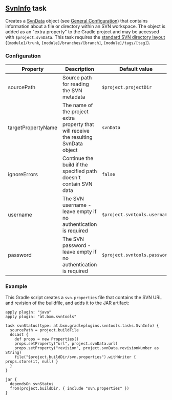 ## [SvnInfo](../src/main/groovy/at/bxm/gradleplugins/svntools/tasks/SvnInfo.groovy) task

Creates a [SvnData](../src/main/groovy/at/bxm/gradleplugins/svntools/api/SvnData.groovy) object (see [General Configuration](GeneralConfig.md)) that contains information about a file or directory
within an SVN workspace.
The object is added as an "extra property" to the Gradle project and may be accessed with `$project.svnData`.
This task requires the [standard SVN directory layout](http://svnbook.red-bean.com/en/1.7/svn.branchmerge.maint.html#svn.branchmerge.maint.layout) (`[module]/trunk`, `[module]/branches/[branch]`, `[module]/tags/[tag]`).

### Configuration

Property           | Description | Default value
------------------ | ----------- | -------------
sourcePath         | Source path for reading the SVN metadata | `$project.projectDir`
targetPropertyName | The name of the project extra property that will receive the resulting SvnData object | `svnData`
ignoreErrors       | Continue the build if the specified path doesn't contain SVN data | `false`
username           | The SVN username - leave empty if no authentication is required | `$project.svntools.username`
password           | The SVN password - leave empty if no authentication is required | `$project.svntools.password`

### Example

This Gradle script creates a `svn.properties` file that contains the SVN URL and revision of the buildfile, and adds it to the JAR artifact:

    apply plugin: "java"
    apply plugin: "at.bxm.svntools"

    task svnStatus(type: at.bxm.gradleplugins.svntools.tasks.SvnInfo) {
      sourcePath = project.buildFile
      doLast {
        def props = new Properties()
        props.setProperty("url", project.svnData.url)
        props.setProperty("revision", project.svnData.revisionNumber as String)
        file("$project.buildDir/svn.properties").withWriter { props.store(it, null) }
      }
    }

    jar {
      dependsOn svnStatus
      from(project.buildDir, { include "svn.properties" })
    }
